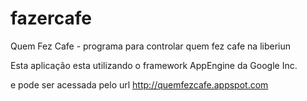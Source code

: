 fazercafe
=========

Quem Fez Cafe -  programa para controlar quem fez cafe na liberiun


Esta aplicação esta utilizando o framework AppEngine da Google Inc.

e pode ser acessada pelo url http://quemfezcafe.appspot.com 